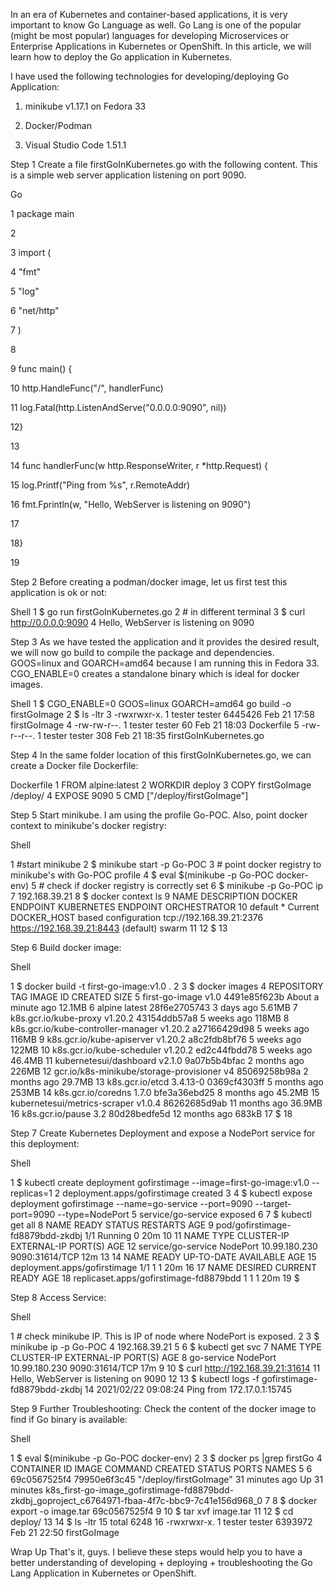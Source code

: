 In an era of Kubernetes and container-based applications, it is very important to know Go Language as well. Go Lang is one of the popular (might be most popular) languages for developing Microservices or Enterprise Applications in Kubernetes or OpenShift. In this article, we will learn how to deploy the Go application in Kubernetes.

I have used the following technologies for developing/deploying Go Application:

1. minikube v1.17.1 on Fedora 33

2. Docker/Podman

3. Visual Studio Code 1.51.1

Step 1
Create a file firstGoInKubernetes.go with the following content. This is a simple web server application listening on port 9090.

Go

1 package main

2

3 import (

4     "fmt"

5     "log"

6     "net/http"

7 )

8

9 func main() {

10    http.HandleFunc("/", handlerFunc)

11    log.Fatal(http.ListenAndServe("0.0.0.0:9090", nil))

12}

13

14 func handlerFunc(w http.ResponseWriter, r *http.Request) {

15    log.Printf("Ping from %s", r.RemoteAddr)

16    fmt.Fprintln(w, "Hello, WebServer is listening on  9090")

17

18}

19

Step 2
Before creating a podman/docker image, let us first test this application is ok or not:

Shell
1 $ go run firstGoInKubernetes.go
2 # in different terminal
3 $ curl http://0.0.0.0:9090
4 Hello, WebServer is listening on  9090

Step 3
As we have tested the application and it provides the desired result, we will now go build to compile the package and dependencies. GOOS=linux and GOARCH=amd64 because I am running this in Fedora 33. CGO_ENABLE=0 creates a standalone binary which is ideal for docker images.

Shell
1 $ CGO_ENABLE=0 GOOS=linux GOARCH=amd64 go build -o firstGoImage
2 $ ls -ltr
3 -rwxrwxr-x. 1 tester tester 		6445426 	Feb 21 17:58 		firstGoImage
4 -rw-rw-r--. 1 tester tester      	60 				Feb 21 18:03 		Dockerfile
5 -rw-r--r--. 1 tester tester     		308 			Feb 21 18:35 		firstGoInKubernetes.go

Step 4
In the same folder location of this firstGoInKubernetes.go, we can create a Docker file Dockerfile:

Dockerfile
1 FROM alpine:latest
2 WORKDIR deploy
3 COPY firstGoImage /deploy/
4 EXPOSE 9090
5 CMD ["/deploy/firstGoImage"]

Step 5
Start minikube. I am using the profile Go-POC. Also, point docker context to minikube's docker registry:

Shell

1 #start minikube
2 $ minikube start -p Go-POC
3 # point docker registry to minikube's with Go-POC profile
4 $ eval $(minikube -p Go-POC docker-env)
5 # check if docker registry is correctly set
6 $ minikube -p Go-POC ip
7 192.168.39.21
8 $ docker context ls
9 NAME                DESCRIPTION                               						DOCKER ENDPOINT            	KUBERNETES ENDPOINT                    ORCHESTRATOR
10 default *           Current DOCKER_HOST based configuration   tcp://192.168.39.21:2376   		https://192.168.39.21:8443 (default)   	swarm
11
12 $ 
13




Step 6
Build docker image:

Shell

1 $ docker build -t first-go-image:v1.0 .
2
3 $ docker images
4 REPOSITORY                                					TAG                 IMAGE ID            	  	CREATED              			SIZE
5 first-go-image                            							v1.0      			4491e85f623b        	About a minute ago   		12.1MB
6 alpine                                    								latest 				28f6e2705743        	3 days ago           				5.61MB
7 k8s.gcr.io/kube-proxy                     					v1.20.2           43154ddb57a8        	5 weeks ago          			118MB
8 k8s.gcr.io/kube-controller-manager        			v1.20.2          	a27166429d98        	5 weeks ago          			116MB
9 k8s.gcr.io/kube-apiserver                 				v1.20.2       	a8c2fdb8bf76        	5 weeks ago          			122MB
10 k8s.gcr.io/kube-scheduler                 				v1.20.2          	ed2c44fbdd78        	5 weeks ago          			46.4MB
11 kubernetesui/dashboard                    				v2.1.0            	9a07b5b4bfac        	2 months ago         			226MB
12 gcr.io/k8s-minikube/storage-provisioner   	v4                  	85069258b98a        	2 months ago         			29.7MB
13 k8s.gcr.io/etcd                           						3.4.13-0         	0369cf4303ff        		5 months ago         			253MB
14 k8s.gcr.io/coredns                        					1.7.0              	bfe3a36ebd25        	8 months ago         			45.2MB
15 kubernetesui/metrics-scraper              			v1.0.4            	86262685d9ab        	11 months ago        			36.9MB
16 k8s.gcr.io/pause                          					3.2                 	80d28bedfe5d        	12 months ago        			683kB
17 $ 
18

Step 7
Create Kubernetes Deployment and expose a NodePort service for this deployment:

Shell

1 $ kubectl create deployment gofirstimage --image=first-go-image:v1.0 --replicas=1
2 deployment.apps/gofirstimage created
3
4 $ kubectl expose deployment gofirstimage --name=go-service --port=9090 --target-port=9090 --type=NodePort
5 service/go-service exposed
6
7 $ kubectl get all
8 NAME                               					READY   STATUS    	RESTARTS   AGE
9 pod/gofirstimage-fd8879bdd-zkdbj   1/1     		Running   					0          20m
10
11 NAME                 			TYPE       CLUSTER-IP      EXTERNAL-IP   PORT(S)          		AGE
12 service/go-service   NodePort   10.99.180.230   			 <none>        9090:31614/TCP     12m
13 
14 NAME                           				READY   UP-TO-DATE   AVAILABLE   AGE
15 deployment.apps/gofirstimage   1/1     					1            			1             20m
16
17 NAME                                     						DESIRED   CURRENT   READY   AGE
18 replicaset.apps/gofirstimage-fd8879bdd   		1         			1         			1         20m
19 $ 

Step 8
Access Service:

Shell

1 # check minikube IP. This is IP of node where NodePort is exposed.
2
3 $ minikube ip -p Go-POC
4 192.168.39.21
5
6 $ kubectl get svc
7 NAME         TYPE       CLUSTER-IP      EXTERNAL-IP   PORT(S)          AGE
8 go-service   NodePort   10.99.180.230   <none>        9090:31614/TCP   17m
9
10 $ curl http://192.168.39.21:31614
11 Hello, WebServer is listening on  9090
12
13 $ kubectl logs -f gofirstimage-fd8879bdd-zkdbj
14 2021/02/22 09:08:24 Ping from 172.17.0.1:15745

Step 9
Further Troubleshooting: Check the content of the docker image to find if Go binary is available:

Shell

1 $ eval $(minikube -p Go-POC docker-env)
2
3 $ docker ps |grep firstGo
4 CONTAINER ID        IMAGE                  COMMAND                  CREATED             STATUS              PORTS               NAMES
5
6 69c0567525f4        79950e6f3c45           "/deploy/firstGoImage"   31 minutes ago      Up 31 minutes                           k8s_first-go-image_gofirstimage-fd8879bdd-zkdbj_goproject_c6764971-fbaa-4f7c-bbc9-7c41e156d968_0
7
8 $ docker export -o image.tar 69c0567525f4
9
10 $ tar xvf image.tar
11
12 $ cd deploy/
13
14 $ ls -ltr
15 total 6248
16 -rwxrwxr-x. 1 tester tester 6393972 Feb 21 22:50 firstGoImage


Wrap Up
That's it, guys. I believe these steps would help you to have a better understanding of developing + deploying + troubleshooting the Go Lang Application in Kubernetes or OpenShift.
